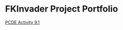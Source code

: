 # FKInvader Project Portfolio
<a href="https://github.com/FKInvader/PCDE-Activity-9.1"> PCDE Activity 9.1 </a>

